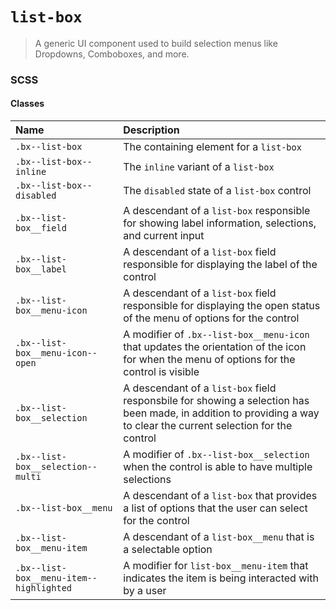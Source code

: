 # `list-box`

> A generic UI component used to build selection menus like Dropdowns, Comboboxes, and more.

### SCSS

#### Classes

| Name                                    | Description                                                                                                                                                         |
| :-------------------------------------- | :------------------------------------------------------------------------------------------------------------------------------------------------------------------ |
| `.bx--list-box`                         | The containing element for a `list-box`                                                                                                                             |
| `.bx--list-box--inline`                 | The `inline` variant of a `list-box`                                                                                                                                |
| `.bx--list-box--disabled`               | The `disabled` state of a `list-box` control                                                                                                                        |
| `.bx--list-box__field`                  | A descendant of a `list-box` responsible for showing label information, selections, and current input                                                               |
| `.bx--list-box__label`                  | A descendant of a `list-box` field responsible for displaying the label of the control                                                                              |
| `.bx--list-box__menu-icon`              | A descendant of a `list-box` field responsible for displaying the open status of the menu of options for the control                                                |
| `.bx--list-box__menu-icon--open`        | A modifier of `.bx--list-box__menu-icon` that updates the orientation of the icon for when the menu of options for the control is visible                           |
| `.bx--list-box__selection`              | A descendant of a `list-box` field responsbile for showing a selection has been made, in addition to providing a way to clear the current selection for the control |
| `.bx--list-box__selection--multi`       | A modifier of `.bx--list-box__selection` when the control is able to have multiple selections                                                                       |
| `.bx--list-box__menu`                   | A descendant of a `list-box` that provides a list of options that the user can select for the control                                                               |
| `.bx--list-box__menu-item`              | A descendant of a `list-box__menu` that is a selectable option                                                                                                      |
| `.bx--list-box__menu-item--highlighted` | A modifier for `list-box__menu-item` that indicates the item is being interacted with by a user                                                                     |

